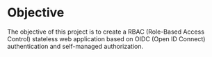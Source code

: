 # Objective
The objective of this project is to create a RBAC (Role-Based Access Control) stateless web application based on OIDC (Open ID Connect) authentication and self-managed authorization.
 